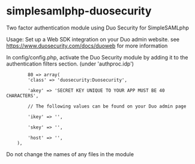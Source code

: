 simplesamlphp-duosecurity
=========================

Two factor authentication module using Duo Security for SimpleSAMLphp

Usage:
Set up a Web SDK integration on your Duo admin website.
see https://www.duosecurity.com/docs/duoweb for more information

In config/config.php, activate the Duo Security module by adding it to the
authentication filters section. (under 'authproc.idp')

            80 => array(
            'class' => 'duosecurity:Duosecurity',
            
            'akey' => 'SECRET KEY UNIQUE TO YOUR APP MUST BE 40 CHARACTERS',
            
            // The following values can be found on your Duo admin page
            
            'ikey' => '',
            
            'skey' => '',
            
            'host' => '',
        ),

Do not change the names of any files in the module
